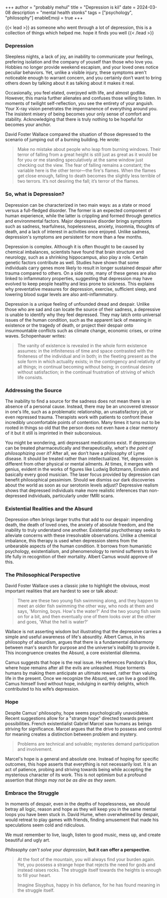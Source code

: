 +++
author = "probably mehul"
title = "Depression is kil"
date = 2024-03-08
description = "mental health stonks"
tags = ["psychology", "philosophy"]
enableEmoji = true
+++

{{< lead >}}
as someone who went through a lot of depression, this is a collection of things which helped me. hope it finds you well
{{< /lead >}}

### Depression

Sleepless nights, a lack of joy, an inability to communicate your feelings, prefering isolation and the company of youself than those who love you. Hobbies no longer provide weekend escapism, and your loved ones notice peculiar behaviors. Yet, unlike a visible injury, these symptoms aren't noticeable enough to warrant concern, and you certainly don’t want to bring others down by talking about it as talking about it makes it real.

Occasionally, you feel elated, overjoyed with life, and almost godlike. However, this mania further alienates and confuses those willing to listen. In moments of twilight self-reflection, you see the entirety of your anguish. Your X-ray vision penetrates the impermanence of everything around you. The insistent misery of being becomes your only sense of comfort and stability. Acknowledging that there is truly nothing to be hopeful for becomes your anchor.

David Foster Wallace compared the situation of those depressed to the scenario of jumping out of a burning building. He wrote:

> Make no mistake about people who leap from burning windows. Their terror of falling from a great height is still just as great as it would be for you or me standing speculatively at the same window just checking out the view. The fear of falling remains a constant; the variable here is the other terror—the fire's flames. When the flames get close enough, falling to death becomes the slightly less terrible of two terrors. It’s not desiring the fall; it’s terror of the flames.

### So, what is Depression?

Depression can be characterized in two main ways: as a state or mood versus a full-fledged disorder. The former is an expected component of human experience, while the latter is crippling and formed through genetics and environmental factors. Major depressive disorder brings symptoms such as sadness, tearfulness, hopelessness, anxiety, insomnia, thoughts of death, and a lack of interest in activities once enjoyed. Unlike sadness, depression's symptoms are persistent for more than a few months.

Depression is complex. Although it is often thought to be caused by chemical imbalances, scientists have found that brain structure and neurology, such as a shrinking hippocampus, also play a role. Certain genetic factors contribute as well. Studies have shown that some individuals carry genes more likely to result in longer sustained despair after trauma compared to others. On a side note, many of these genes are also linked to inflammatory properties, suggesting that depression may have evolved to keep people healthy and less prone to sickness. This explains why preventative measures for depression, exercise, sufficient sleep, and lowering blood sugar levels are also anti-inflammatory.

Depression is a unique feeling of unfounded dread and despair. Unlike those who are sad and can locate the source of their sadness, a depressive is unable to identify why they feel depressed. They may latch onto universal issues of the human condition, such as the apparent lack of meaning in existence or the tragedy of death, or project their despair onto insurmountable conflicts such as climate change, economic crises, or crime waves. Schopenhauer writes:

> The vanity of existence is revealed in the whole form existence assumes: in the infiniteness of time and space contrasted with the finiteness of the individual and in both; in the fleeting present as the sole form in which actuality exists; in the contingency and relativity of all things; in continual becoming without being; in continual desire without satisfaction; in the continual frustration of striving of which life consists.

### Addressing the Source

The inability to find a source for the sadness does not mean there is an absence of a personal cause. Instead, there may be an uncovered stressor in one's life, such as a problematic relationship, an unsatisfactory job, or even repressed trauma. Therapists work with patients to confront these incredibly uncomfortable points of contention. Many times it turns out to be rooted in things so old that the person does not even have a clear memory of it but it still is imprinted in their subconsious.

You might be wondering, anti depressant medications exist. If depression can be treated pharmaceutically and therapeutically, *what's the point of philosophizing over it?* After all, we don’t have a philosophy of Lyme disease. It should be treated rather than intellectualized. Yet, depression is different from other physical or mental ailments. At times, it merges with genius, evident in the works of figures like Ludwig Boltzmann, Einstein and basically every good musician. The laser focus provided by depression can benefit philosophical pessimism. Should we dismiss our dark discoveries about the world as soon as our serotonin levels adjust? Depressive realism shows that depressed individuals make more realistic inferences than non-depressed individuals, particularly under fMRI scans.

### Existential Realities and the Absurd

Depression often brings larger truths that add to our despair: impending death, the death of loved ones, the anxiety of absolute freedom, and the inability to truly understand one another. Existential psychotherapy seeks to alleviate concerns with these irresolvable observations. Unlike a chemical imbalance, this therapy is used when depression stems from the unbearable aspects of the human condition. It borrows from humanistic psychology, existentialism, and phenomenology to remind sufferers to live life fully in recognition of their mortality. Albert Camus would approve of this.

### The Philosophical Perspective

David Foster Wallace uses a classic joke to highlight the obvious, most important realities that are hardest to see or talk about:

> There are these two young fish swimming along, and they happen to meet an older fish swimming the other way, who nods at them and says, 'Morning, boys. How's the water?' And the two young fish swim on for a bit, and then eventually one of them looks over at the other and goes, 'What the hell is water?'

Wallace is not asserting wisdom but illustrating that the depressive carries a simple and useful awareness of life's absurdity. Albert Camus, in his philosophy of absurdism, argues that there is a fundamental disharmony between man's search for purpose and the universe's inability to provide it. This incongruence creates the Absurd, a core existential dilemma.

Camus suggests that hope is the real issue. He references Pandora's Box, where hope remains after all the evils are unleashed. Hope torments humans by making them anticipate an ultimate reward, rather than valuing life in the present. Once we recognize the Absurd, we can live a good life. Camus himself lived without hope, indulging in earthly delights, which contributed to his wife’s depression.

### Hope

Despite Camus' philosophy, hope seems psychologically unavoidable. Recent suggestions allow for a "strange hope" directed towards present possibilities. French existentialist Gabriel Marcel saw humans as beings striving for significance. Marcel argues that the drive to possess and control for meaning creates a distinction between problem and mystery.

> Problems are technical and solvable; mysteries demand participation and involvement.

Marcel's hope is a general and absolute one. Instead of hoping for specific outcomes, this hope asserts that everything is not necessarily lost. It is an act of patience, probing and striving towards being while accepting the mysterious character of its work. This is not optimism but a profound assertion that *things may not be as dire as they seem.*

### Embrace the Struggle

In moments of despair, even in the depths of hopelessness, we should betray all logic, reason and hope as they will keep you in the same mental loops you have been stuck in. David Hume, when overwhelmed by despair, would retreat to play games with friends, finding amusement that made his speculations seem cold and ridiculous.

We must remember to live, laugh, listen to good music, mess up, and create beautiful and ugly art.

*Philosophy can't solve your depression*, **but it can offer a perspective**.

> At the foot of the mountain, you will always find your burden again. Yet, you possess a strange hope that rejects the need for gods and instead raises rocks. The struggle itself towards the heights is enough to fill your heart.
>
> Imagine Sisyphus, happy in his defiance, for he has found meaning in the struggle itself.
